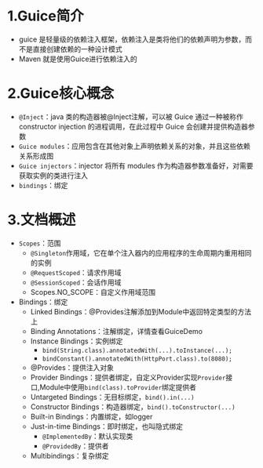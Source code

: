 # 1.Guice简介
- guice 是轻量级的依赖注入框架，依赖注入是类将他们的依赖声明为参数，而不是直接创建依赖的一种设计模式
- Maven 就是使用Guice进行依赖注入的
# 2.Guice核心概念
- `@Inject`：java 类的构造器被@Inject注解，可以被 Guice 通过一种被称作 constructor injection 的进程调用，在此过程中 Guice 会创建并提供构造器参数
- `Guice modules`：应用包含在其他对象上声明依赖关系的对象，并且这些依赖关系形成图
- `Guice injectors`：injector 将所有 modules 作为构造器参数准备好，对需要获取实例的类进行注入
- `bindings`：绑定

# 3.文档概述
- `Scopes`：范围
    - `@Singleton`作用域，它在单个注入器内的应用程序的生命周期内重用相同的实例
    - `@RequestScoped`：请求作用域
    - `@SessionScoped`：会话作用域
    - Scopes.NO_SCOPE：自定义作用域范围
- Bindings：绑定
    - Linked Bindings：@Provides注解添加到Module中返回特定类型的方法上
    - Binding Annotations：注解绑定，详情查看GuiceDemo
    - Instance Bindings：实例绑定
        - `bind(String.class).annotatedWith(...).toInstance(...);`
        - `bindConstant().annotatedWith(HttpPort.class).to(8080);`
    - @Provides：提供注入对象
    - Provider Bindings：提供者绑定，自定义Provider实现`Provider`接口,Module中使用`bind(class).toProvider`绑定提供者
    - Untargeted Bindings：无目标绑定，`bind().in(...)`
    - Constructor Bindings：构造器绑定，`bind().toConstructor(...)`
    - Built-in Bindings：内置绑定，如logger
    - Just-in-time Bindings：即时绑定，也叫隐式绑定
        - `@ImplementedBy`：默认实现类
        - `@ProvidedBy`：提供者
    - Multibindings：复杂绑定
    